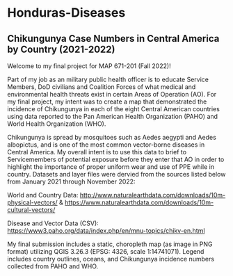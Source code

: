 # Honduras-Diseases

## Chikungunya Case Numbers in Central America by Country (2021-2022)

Welcome to my final project for MAP 671-201 (Fall 2022)!

Part of my job as an military public health officer is to educate Service Members, DoD civilians and Coalition Forces of what medical and environmental health threats exist in certain Areas of Operation (AO). For my final project, my intent was to create a map that demonstrated the incidence of Chikungunya in each of the eight Central American countries using data reported to the Pan American Health Organization (PAHO) and World Health Organization (WHO).

Chikungunya is spread by mosquitoes such as Aedes aegypti and Aedes albopictus, and is one of the most common vector-borne diseases in Central America. My overall intent is to use this data to brief to Servicemembers of potential exposure before they enter that AO in order to highlight the importance of proper uniform wear and use of PPE while in country. Datasets and layer files were dervied from the sources listed below from January 2021 through November 2022: 

World and Country Data: http://www.naturalearthdata.com/downloads/10m-physical-vectors/ & https://www.naturalearthdata.com/downloads/10m-cultural-vectors/

Disease and Vector Data (CSV): https://www3.paho.org/data/index.php/en/mnu-topics/chikv-en.html 

My final submission includes a static, choropleth map (as image in PNG format) utilizing QGIS 3.26.3 (EPSG: 4326, scale 1:14741071). Legend includes country outlines, oceans, and Chikungunya incidence numbers collected from PAHO and WHO.
